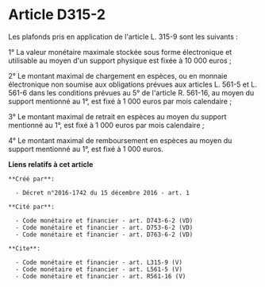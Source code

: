# Article D315-2

Les plafonds pris en application de l'article L. 315-9 sont les suivants : 

1° La valeur monétaire maximale stockée sous forme électronique et utilisable au moyen d'un support physique est fixée à 10
000 euros ; 

2° Le montant maximal de chargement en espèces, ou en monnaie électronique non soumise aux obligations prévues aux articles
L. 561-5 et L. 561-6 dans les conditions prévues au 5° de l'article R. 561-16, au moyen du support mentionné au 1°, est fixé
à 1 000 euros par mois calendaire ; 

3° Le montant maximal de retrait en espèces au moyen du support mentionné au 1°, est fixé à 1 000 euros par mois
calendaire ; 

4° Le montant maximal de remboursement en espèces au moyen du support mentionné au 1°, est fixé à 1 000 euros.

**Liens relatifs à cet article**

	**Créé par**:

	  - Décret n°2016-1742 du 15 décembre 2016 - art. 1

	**Cité par**:

	  - Code monétaire et financier - art. D743-6-2 (VD)
	  - Code monétaire et financier - art. D753-6-2 (VD)
	  - Code monétaire et financier - art. D763-6-2 (VD)

	**Cite**:

	  - Code monétaire et financier - art. L315-9 (V)
	  - Code monétaire et financier - art. L561-5 (V)
	  - Code monétaire et financier - art. R561-16 (V)

